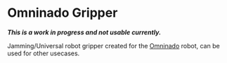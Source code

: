 # Omninado Gripper

**_This is a work in progress and not usable currently._**

Jamming/Universal robot gripper created for the [Omninado](https://github.com/Amronos/omninado) robot, can be used for other usecases.
